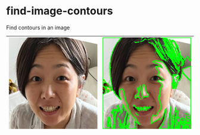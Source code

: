 # find-image-contours

Find contours in an image

|<img src="image.jpg" width=100% height=100%>|<img src="contours.jpg" width=100% height=100%>|
|-|-|
